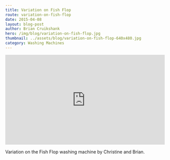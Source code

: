 ```yaml
---
title: Variation on Fish Flop
route: variation-on-fish-flop
date: 2015-04-08
layout: blog-post
author: Brian Cruikshank
hero: /img/blog/variation-on-fish-flop.jpg
thumbnail: ../assets/blog/variation-on-fish-flop-640x480.jpg
category: Washing Machines
---
```

<style>.embed-container { position: relative; padding-bottom: 56.25%; height: 0; overflow: hidden; max-width: 100%; } .embed-container iframe, .embed-container object, .embed-container embed { position: absolute; top: 0; left: 0; width: 100%; height: 100%; }</style><div class='embed-container'><iframe src='https://www.youtube.com/embed/NENcKzQzWnY' frameborder='0' allowfullscreen></iframe></div>

Variation on the Fish Flop washing machine by Christine and Brian.
